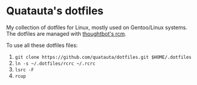 Quatauta's dotfiles
===================

My collection of dotfiles for Linux, mostly used on Gentoo/Linux systems. The dotfiles are
managed with [thoughtbot's rcm](https://github.com/thoughtbot/rcm).

To use all these dotfiles files:

1. `git clone https://github.com/quatauta/dotfiles.git $HOME/.dotfiles`
1. `ln -s ~/.dotfiles/rcrc ~/.rcrc`
1. `lsrc -F`
1. `rcup`
